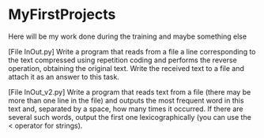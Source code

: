 # MyFirstProjects

Here will be my work done during the training and maybe something else

[File InOut.py]
Write a program that reads from a file a line corresponding to the text compressed using repetition coding and performs the reverse operation, obtaining the original text.
Write the received text to a file and attach it as an answer to this task.

[File InOut_v2.py]
Write a program that reads text from a file (there may be more than one line in the file) and outputs the most frequent word in this text and, separated by a space, how many times it occurred. If there are several such words, output the first one lexicographically (you can use the < operator for strings).
